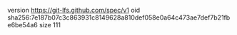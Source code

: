 version https://git-lfs.github.com/spec/v1
oid sha256:7e187b07c3c863931c8149628a810def058e0a64c473ae7def7b21fbe6be54a6
size 111
